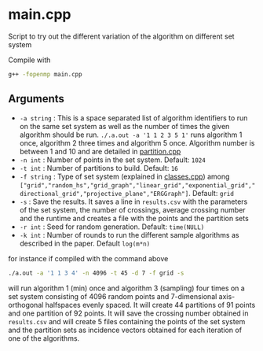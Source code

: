 # main.cpp

Script to try out the different variation of the algorithm on different set system

Compile with

```bash
g++ -fopenmp main.cpp
```

## Arguments

- `-a string` : This is a space separated list of algorithm identifiers to run on the same set system as well as the number of times the given algorithm should be run.
`./.a.out -a '1 1 2 3 5 1'` runs algorithm 1 once, algorithm 2 three times and algorithm 5 once. Algorithm number is between 1 and 10 and are detailed in [partition.cpp](./partition.md)
- `-n int` : Number of points in the set system. Default: `1024`
- `-t int` : Number of partitions to build. Default: `16`
- `-f string` : Type of set system (explained in [classes.cpp](./classes.md)) among `["grid","random_hs","grid_graph","linear_grid","exponential_grid","directional_grid","projective_plane","ERGGraph"]`. Default: `grid`
- `-s` : Save the results. It saves a line in `results.csv` with the parameters of the set system, the number of crossings, average crossing number and the runtime and creates a file with the points and the partition sets
- `-r int` : Seed for random generation. Default: `time(NULL)`
- `-k int` : Number of rounds to run the different sample algorithms as described in the paper. Default `log(m*n)`

for instance if compiled with the command above

```bash
./a.out -a '1 1 3 4' -n 4096 -t 45 -d 7 -f grid -s
```

will run algorithm 1 (min) once and algorithm 3 (sampling) four times on a set system consisting of 4096 random points and 7-dimensional axis-orthogonal halfspaces evenly spaced. It will create 44 partitions of 91 points and one partition of 92 points. It will save the crossing number obtained in `results.csv` and will create 5 files containing the points of the set system and the partition sets as incidence vectors obtained for each iteration of one of the algorithms.